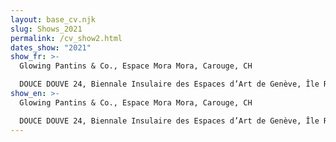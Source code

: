 ```yaml
---
layout: base_cv.njk
slug: Shows_2021
permalink: /cv_show2.html
dates_show: "2021"
show_fr: >-
  Glowing Pantins & Co., Espace Mora Mora, Carouge, CH

  DOUCE DOUVE 24, Biennale Insulaire des Espaces d’Art de Genève, Île Rousseau, Genève, CH
show_en: >-
  Glowing Pantins & Co., Espace Mora Mora, Carouge, CH

  DOUCE DOUVE 24, Biennale Insulaire des Espaces d’Art de Genève, Île Rousseau, Geneva, CH
---
```

